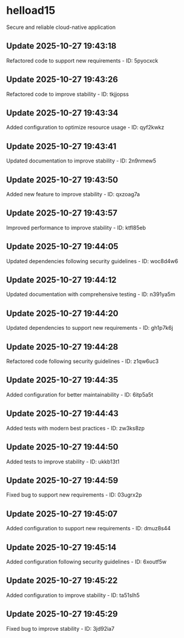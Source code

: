 # helload15
Secure and reliable cloud-native application

## Update 2025-10-27 19:43:18
Refactored code to support new requirements - ID: 5pyocxck


## Update 2025-10-27 19:43:26
Refactored code to improve stability - ID: tkjjopss


## Update 2025-10-27 19:43:34
Added configuration to optimize resource usage - ID: qyf2kwkz


## Update 2025-10-27 19:43:41
Updated documentation to improve stability - ID: 2n9nmew5


## Update 2025-10-27 19:43:50
Added new feature to improve stability - ID: qxzoag7a


## Update 2025-10-27 19:43:57
Improved performance to improve stability - ID: ktfl85eb


## Update 2025-10-27 19:44:05
Updated dependencies following security guidelines - ID: woc8d4w6


## Update 2025-10-27 19:44:12
Updated documentation with comprehensive testing - ID: n391ya5m


## Update 2025-10-27 19:44:20
Updated dependencies to support new requirements - ID: gh1p7k6j


## Update 2025-10-27 19:44:28
Refactored code following security guidelines - ID: z1qw6uc3


## Update 2025-10-27 19:44:35
Added configuration for better maintainability - ID: 6itp5a5t


## Update 2025-10-27 19:44:43
Added tests with modern best practices - ID: zw3ks8zp


## Update 2025-10-27 19:44:50
Added tests to improve stability - ID: ukkb13t1


## Update 2025-10-27 19:44:59
Fixed bug to support new requirements - ID: 03ugrx2p


## Update 2025-10-27 19:45:07
Added configuration to support new requirements - ID: dmuz8s44


## Update 2025-10-27 19:45:14
Added configuration following security guidelines - ID: 6xoutf5w


## Update 2025-10-27 19:45:22
Added configuration to improve stability - ID: ta51slh5


## Update 2025-10-27 19:45:29
Fixed bug to improve stability - ID: 3jd92ia7

